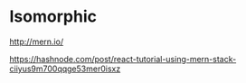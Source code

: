 # Isomorphic

http://mern.io/

https://hashnode.com/post/react-tutorial-using-mern-stack-ciiyus9m700qqge53mer0isxz